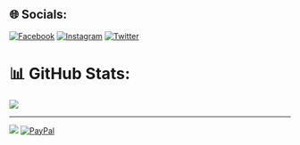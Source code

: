 
## 🌐 Socials:
[![Facebook](https://img.shields.io/badge/Facebook-%231877F2.svg?logo=Facebook&logoColor=white)](https://facebook.com/muhali02) [![Instagram](https://img.shields.io/badge/Instagram-%23E4405F.svg?logo=Instagram&logoColor=white)](https://instagram.com/muh_ali16) [![Twitter](https://img.shields.io/badge/Twitter-%231DA1F2.svg?logo=Twitter&logoColor=white)](https://twitter.com/muh_ali16) 

# 📊 GitHub Stats:
![](https://github-readme-stats.vercel.app/api/top-langs/?username=muhali16&theme=dracula&hide_border=false&include_all_commits=false&count_private=false&layout=compact)

---
[![](https://visitcount.itsvg.in/api?id=muhali16&icon=4&color=0)](https://visitcount.itsvg.in)
[![PayPal](https://img.shields.io/badge/PayPal-00457C?style=for-the-badge&logo=paypal&logoColor=white)](https://paypal.me/muhali16) 

